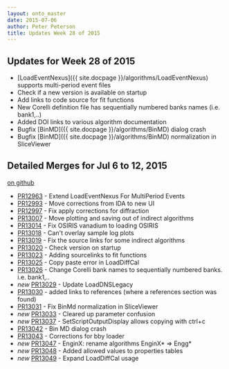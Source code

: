 ```yaml
---
layout: onto_master
date: 2015-07-06
author: Peter Peterson
title: Updates Week 28 of 2015
---
```

Updates for Week 28 of 2015
---------------------------
* [LoadEventNexus]({{ site.docpage }}/algorithms/LoadEventNexus) supports multi-period event files
* Check if a new version is available on startup
* Add links to code source for fit functions
* New Corelli definition file has sequentially numbered banks names (i.e. bank1,..)
* Added DOI links to various algorithm documentation
* Bugfix [BinMD]({{ site.docpage }}/algorithms/BinMD) dialog crash
* Bugfix [BinMD]({{ site.docpage }}/algorithms/BinMD) normalization in SliceViewer

Detailed Merges for Jul 6 to 12, 2015
-------------------------------------
[on github](https://github.com/mantidproject/mantid/pulls?q=is%3Apr+merged%3A2015-07-07..2015-07-12)

* [PR12963](https://github.com/mantidproject/mantid/pull/12963) - Extend LoadEventNexus For MultiPeriod Events
* [PR12993](https://github.com/mantidproject/mantid/pull/12993) - Move corrections from IDA to new UI
* [PR12997](https://github.com/mantidproject/mantid/pull/12997) - Fix apply corrections for diffraction
* [PR13007](https://github.com/mantidproject/mantid/pull/13007) - Move plotting and saving out of indirect algorithms
* [PR13014](https://github.com/mantidproject/mantid/pull/13014) - Fix OSIRIS vanadium to loading OSIRIS
* [PR13018](https://github.com/mantidproject/mantid/pull/13018) - Can't overlay sample log plots
* [PR13019](https://github.com/mantidproject/mantid/pull/13019) - Fix the source links for some indirect algorithms
* [PR13020](https://github.com/mantidproject/mantid/pull/13020) - Check version on startup
* [PR13023](https://github.com/mantidproject/mantid/pull/13023) - Adding sourcelinks to fit functions
* [PR13025](https://github.com/mantidproject/mantid/pull/13025) - Copy paste error in LoadDiffCal
* [PR13026](https://github.com/mantidproject/mantid/pull/13026) - Change Corelli bank names to sequentially numbered banks. i.e. bank1,..
* *new* [PR13029](https://github.com/mantidproject/mantid/pull/13029) - Update LoadDNSLegacy
* [PR13030](https://github.com/mantidproject/mantid/pull/13030) - added links to references (where a references section was found)
* [PR13031](https://github.com/mantidproject/mantid/pull/13031) - Fix BinMd normalization in SliceViewer
* *new* [PR13033](https://github.com/mantidproject/mantid/pull/13033) - Cleared up parameter confusion
* *new* [PR13037](https://github.com/mantidproject/mantid/pull/13037) - SetScriptOutputDisplay allows copying with ctrl+c
* [PR13042](https://github.com/mantidproject/mantid/pull/13042) - Bin MD dialog crash
* [PR13043](https://github.com/mantidproject/mantid/pull/13043) - Corrections for bby loader
* *new* [PR13047](https://github.com/mantidproject/mantid/pull/13047) - EnginX: rename algorithms EnginX* => Engg*
* *new* [PR13048](https://github.com/mantidproject/mantid/pull/13048) - Added allowed values to properties tables
* *new* [PR13049](https://github.com/mantidproject/mantid/pull/13049) - Expand LoadDiffCal usage

